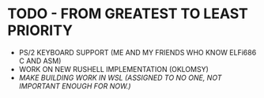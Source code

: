 # TODO - FROM GREATEST TO LEAST PRIORITY
* PS/2 KEYBOARD SUPPORT (ME AND MY FRIENDS WHO KNOW ELFi686 C AND ASM)
* WORK ON NEW RUSHELL IMPLEMENTATION (OKLOMSY)
* *MAKE BUILDING WORK IN WSL (ASSIGNED TO NO ONE, NOT IMPORTANT ENOUGH FOR NOW.)*
